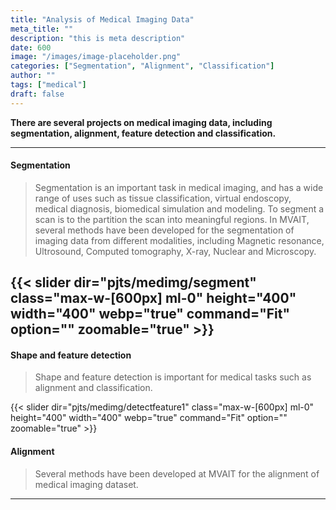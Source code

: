 ```yaml
---
title: "Analysis of Medical Imaging Data"
meta_title: ""
description: "this is meta description"
date: 600
image: "/images/image-placeholder.png"
categories: ["Segmentation", "Alignment", "Classification"]
author: ""
tags: ["medical"]
draft: false
---
```


**There are several projects on medical imaging data, including segmentation, alignment, feature detection and classification.**

---

#### Segmentation

> Segmentation is an important task in medical imaging, and has a wide range of uses such as tissue classification, virtual endoscopy, medical diagnosis, biomedical simulation and modeling. To segment a scan is to the partition the scan into meaningful regions.  In MVAIT, several methods have been developed for the segmentation of imaging data from different modalities, including Magnetic resonance, Ultrosound, Computed tomography, X-ray, Nuclear and Microscopy.

{{< slider dir="pjts/medimg/segment" class="max-w-[600px] ml-0" height="400" width="400" webp="true" command="Fit" option="" zoomable="true" >}}
---

<!--
{{< image src="images/image-placeholder.png" caption="" alt="alter-text" height="" width="150" position="center" command="fill" option="q100" class="img-fluid" title="image title"  webp="false" >}}
-->


#### Shape and feature detection
> Shape and feature detection is important for medical tasks such as alignment and  classification. 

{{< slider dir="pjts/medimg/detectfeature1" class="max-w-[600px] ml-0" height="400" width="400" webp="true" command="Fit" option="" zoomable="true" >}}


#### Alignment

> Several methods have been developed at MVAIT for the alignment of medical imaging dataset.




<!--
{{< gallery dir="pjts/medimg/segment" class="" height="400" width="400" webp="true" command="Fit" option="" zoomable="true" >}}
{{< gallery dir="pjts/medimg/detectfeature1" class="" height="400" width="400" webp="true" command="Fit" option="" zoomable="true" >}}
-->

<hr>

